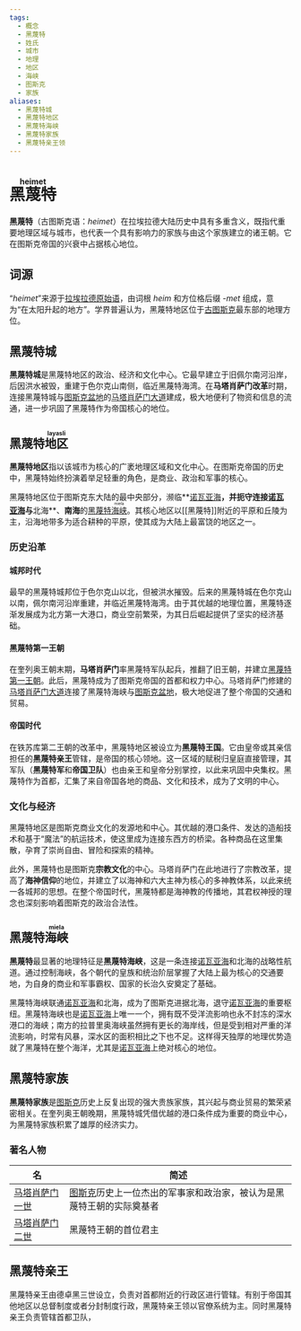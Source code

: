 ```yaml
---
tags:
  - 概念
  - 黑蔑特
  - 姓氏
  - 城市
  - 地理
  - 地区
  - 海峡
  - 图斯克
  - 家族
aliases:
  - 黑蔑特城
  - 黑蔑特地区
  - 黑蔑特海峡
  - 黑蔑特家族
  - 黑蔑特亲王领
---
```

# <ruby>黑蔑特<rt>heimet</rt></ruby>

**黑蔑特**（古图斯克语：*heimet*）在拉埃拉德大陆历史中具有多重含义，既指代重要地理区域与城市，也代表一个具有影响力的家族与由这个家族建立的诸王朝。它在图斯克帝国的兴衰中占据核心地位。

## 词源

“*heimet*”来源于[拉埃拉德原始语](../语言/拉埃拉德原始语.md)，由词根 _heim_ 和方位格后缀 _-met_ 组成，意为“在太阳升起的地方”。学界普遍认为，黑蔑特地区位于[古图斯克](图斯克.md)最东部的地理方位。

## 黑蔑特城

**黑蔑特城**是黑蔑特地区的政治、经济和文化中心。它最早建立于旧佩尔南河沿岸，后因洪水被毁，重建于色尔克山南侧，临近黑蔑特海湾。在**马塔肖萨门改革**时期，连接黑蔑特城与[图斯克盆地](图斯克.md)的[马塔肖萨门大道](../区域/黑蔑特/马塔肖萨门大道.md)建成，极大地便利了物资和信息的流通，进一步巩固了黑蔑特作为帝国核心的地位。

## 黑蔑特<ruby>地区<rt>layasli</rt></ruby>

**黑蔑特地区**指以该城市为核心的广袤地理区域和文化中心。在图斯克帝国的历史中，黑蔑特始终扮演着举足轻重的角色，是商业、政治和军事的核心。

黑蔑特地区位于图斯克东大陆的最中央部分，濒临**[诺瓦亚海](../区域/图斯克/诺瓦亚海.md)**，并扼守连接[诺瓦亚海](../区域/图斯克/诺瓦亚海.md)与**北海**、**南海**的[黑蔑特<ruby>海峡<rt>miela</rt></ruby>](#黑蔑特<ruby>海峡<rt>miela</rt></ruby>)。其核心地区以[[黑蔑特]]附近的平原和丘陵为主，沿海地带多为适合耕种的平原，使其成为大陆上最富饶的地区之一。

### 历史沿革

#### 城邦时代

最早的黑蔑特城邦位于色尔克山以北，但被洪水摧毁。后来的黑蔑特城在色尔克山以南，佩尔南河沿岸重建，并临近黑蔑特海湾。由于其优越的地理位置，黑蔑特逐渐发展成为北方第一大港口，商业空前繁荣，为其日后崛起提供了坚实的经济基础。

#### 黑蔑特第一王朝

在奎列奥王朝末期，**马塔肖萨门**率黑蔑特军队起兵，推翻了旧王朝，并建立[黑蔑特第一王朝](../国家与王朝/黑蔑特王朝.md#黑蔑特第一王朝)。此后，黑蔑特成为了图斯克帝国的首都和权力中心。马塔肖萨门修建的[马塔肖萨门大道](../区域/黑蔑特/马塔肖萨门大道.md)连接了黑蔑特海峡与[图斯克盆地](图斯克.md)，极大地促进了整个帝国的交通和贸易。

#### 帝国时代

在铁苏库第二王朝的改革中，黑蔑特地区被设立为**黑蔑特王国**。它由皇帝或其亲信担任的**黑蔑特亲王**管辖，是帝国的核心领地。这一区域的赋税归皇庭直接管理，其军队（**黑蔑特军**和**帝国卫队**）也由亲王和皇帝分别掌控，以此来巩固中央集权。黑蔑特作为首都，汇集了来自帝国各地的商品、文化和技术，成为了文明的中心。

### 文化与经济

黑蔑特地区是图斯克商业文化的发源地和中心。其优越的港口条件、发达的造船技术和基于“魔法”的航运技术，使这里成为连接东西方的桥梁。各种商品在这里集散，孕育了崇尚自由、冒险和探索的精神。

此外，黑蔑特也是图斯克**宗教文化**的中心。马塔肖萨门在此地进行了宗教改革，提高了**海神信仰**的地位，并建立了以海神和六大主神为核心的多神教体系，以此来统一各城邦的思想。在整个帝国时代，黑蔑特都是海神教的传播地，其君权神授的理念也深刻影响着图斯克的政治合法性。

## 黑蔑特<ruby>海峡<rt>miela</rt></ruby>

**黑蔑特**最显著的地理特征是**黑蔑特海峡**，这是一条连接[诺瓦亚海](../区域/图斯克/诺瓦亚海.md)和北海的战略性航道。通过控制海峡，各个朝代的皇族和统治阶层掌握了大陆上最为核心的交通要地，为自身的商业和军事霸权、国家的长治久安奠定了基础。

黑蔑特海峡联通[诺瓦亚海](../区域/图斯克/诺瓦亚海.md)和北海，成为了图斯克进据北海，退守[诺瓦亚海](../区域/图斯克/诺瓦亚海.md)的重要枢纽。黑蔑特海峡也是[诺瓦亚海](../区域/图斯克/诺瓦亚海.md)上唯一一个，拥有既不受洋流影响也永不封冻的深水港口的海峡；南方的拉普里奥海峡虽然拥有更长的海岸线，但是受到相对严重的洋流影响，时常有风暴，深水区的面积相比之下也不足。这样得天独厚的地理优势造就了黑蔑特在整个海洋，尤其是[诺瓦亚海](../区域/图斯克/诺瓦亚海.md)上绝对核心的地位。

## 黑蔑特家族

**黑蔑特家族**是[图斯克](图斯克.md)历史上反复出现的强大贵族家族，其兴起与商业贸易的繁荣紧密相关。在奎列奥王朝晚期，黑蔑特城凭借优越的港口条件成为重要的商业中心，为黑蔑特家族积累了雄厚的经济实力。

### 著名人物

| 名                           | 简述                                 |
| --------------------------- | ---------------------------------- |
| [马塔肖萨门一世](../人物/黑蔑特/马塔肖萨门一世.md) | [图斯克](图斯克.md)历史上一位杰出的军事家和政治家，被认为是黑蔑特王朝的实际奠基者 |
| [马塔肖萨门二世](../人物/黑蔑特/马塔肖萨门二世.md) | 黑蔑特王朝的首位君主                         |

## 黑蔑特亲王

黑蔑特亲王由德卓黑三世设立，负责对首都附近的行政区进行管辖。有别于帝国其他地区以总督制度或者分封制度行政，黑蔑特亲王领以官僚系统为主。同时黑蔑特亲王负责管辖首都卫队，